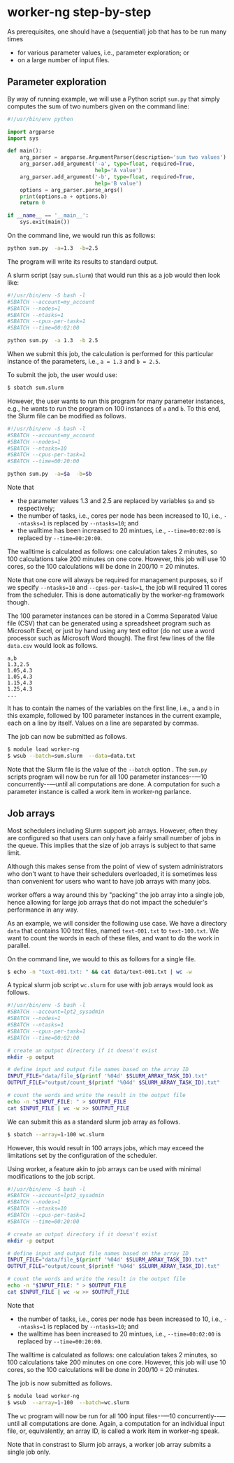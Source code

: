 # worker-ng step-by-step

As prerequisites, one should have a (sequential) job that has to be
run many times

  * for various parameter values, i.e., parameter exploration; or
  * on a large number of input files.


## Parameter exploration

By way of running example, we will use a Python script `sum.py` that simply
computes the sum of two numbers given on the command line:

```python
#!/usr/bin/env python

import argparse
import sys

def main():
    arg_parser = argparse.ArgumentParser(description='sum two values')
    arg_parser.add_argument('-a', type=float, required=True,
                            help='A value')
    arg_parser.add_argument('-b', type=float, required=True,
                            help='B value')
    options = arg_parser.parse_args()
    print(options.a + options.b)
    return 0

if __name__ == '__main__':
    sys.exit(main())
```

On the command line, we would run this as follows:
```bash
python sum.py  -a=1.3  -b=2.5
```
The program will write its results to standard output.

A slurm script (say `sum.slurm`) that would run this as a job would
then look like:
```bash
#!/usr/bin/env -S bash -l
#SBATCH --account=my_account
#SBATCH --nodes=1
#SBATCH --ntasks=1
#SBATCH --cpus-per-task=1
#SBATCH --time=00:02:00

python sum.py  -a 1.3  -b 2.5
```

When we submit this job, the calculation is performed for this particular
instance of the parameters, i.e., `a = 1.3` and `b = 2.5`.

To submit the job, the user would use:
```bash
$ sbatch sum.slurm
```

However, the user wants to run this program for many parameter instances,
e.g., he wants to run the program on 100 instances of `a` and `b`.
To this end, the Slurm file can be modified as follows.

```bash
#!/usr/bin/env -S bash -l
#SBATCH --account=my_account
#SBATCH --nodes=1
#SBATCH --ntasks=10
#SBATCH --cpus-per-task=1
#SBATCH --time=00:20:00

python sum.py  -a=$a  -b=$b
```

Note that
  * the parameter values 1.3 and 2.5 are replaced by variables `$a` and `$b`
    respectively;
  * the number of tasks, i.e., cores per node has been increased to 10, i.e.,
    `--ntasks=1` is replaced by `--ntasks=10`; and
  * the walltime has been increased to 20 mintues, i.e., `--time=00:02:00`
    is replaced by `--time=00:20:00`.

The walltime is calculated as follows: one calculation takes 2 minutes,
so 100 calculations take 200 minutes on one core.  However, this job will
use 10 cores, so the 100 calculations will be done in 200/10 = 20 minutes.

Note that one core will always be required for management purposes, so if
we specify `--ntasks=10` and `--cpus-per-task=1`, the job will required
11 cores from the scheduler.  This is done automatically by the worker-ng
framework though.

The 100 parameter instances can be stored in a Comma Separated Value file (CSV)
that can be generated using a spreadsheet program such as Microsoft Excel, or
just by hand using any text editor (do not use a word processor such as
Microsoft Word though). The first few lines of the file `data.csv` would look
as follows.

```
a,b
1.3,2.5
1.05,4.3
1.05,4.3
1.15,4.3
1.25,4.3
...
```

It has to contain the names of the variables on the first line, i.e., `a` and
`b` in this example, followed by 100 parameter instances in the current
example, each on a line by itself. Values on a line are separated by commas.

The job can now be submitted as follows.

```bash
$ module load worker-ng
$ wsub --batch=sum.slurm  --data=data.txt
```

Note that the Slurm file is the value of the `--batch` option . The `sum.py`
scripts program will now be run for all 100 parameter instances--—10
concurrently--—until all computations are done. A computation for such a
parameter instance is called a work item in worker-ng parlance.


## Job arrays

Most schedulers including Slurm support job arrays. However, often they are
configured so that users can only have a fairly small number of jobs in the
queue.  This implies that the size of job arrays is subject to that same limit.

Although this makes sense from the point of view of system administrators
who don't want to have their schedulers overloaded, it is sometimes less than
convenient for users who want to have job arrays with many jobs.

worker offers a way around this by "packing" the job array into a single job,
hence allowing for large job arrays that do not impact the scheduler's
performance in any way.

As an example, we will consider the following use case.  We have a directory
`data` that contains 100 text files, named `text-001.txt` to `text-100.txt`.
We want to count the words in each of these files, and want to do the work
in parallel.

On the command line, we would to this as follows for a single file.

```bash
$ echo -n "text-001.txt: " && cat data/text-001.txt | wc -w
```

A typical slurm job script `wc.slurm` for use with job arrays would look
as follows.

```bash
#!/usr/bin/env -S bash -l
#SBATCH --account=lpt2_sysadmin
#SBATCH --nodes=1
#SBATCH --ntasks=1
#SBATCH --cpus-per-task=1
#SBATCH --time=00:02:00

# create an output directory if it doesn't exist
mkdir -p output

# define input and output file names based on the array ID
INPUT_FILE="data/file_$(printf '%04d' $SLURM_ARRAY_TASK_ID).txt"
OUTPUT_FILE="output/count_$(printf '%04d' $SLURM_ARRAY_TASK_ID).txt"

# count the words and write the result in the output file
echo -n "$INPUT_FILE: " > $OUTPUT_FILE
cat $INPUT_FILE | wc -w >> $OUTPUT_FILE
```

We can submit this as a standard slurm job array as follows.

```bash
$ sbatch --array=1-100 wc.slurm
```

However, this would result in 100 arrays jobs, which may exceed the limitations
set by the configuration of the scheduler.

Using worker, a feature akin to job arrays can be used with minimal modifications
to the job script.

```bash
#!/usr/bin/env -S bash -l
#SBATCH --account=lpt2_sysadmin
#SBATCH --nodes=1
#SBATCH --ntasks=10
#SBATCH --cpus-per-task=1
#SBATCH --time=00:20:00

# create an output directory if it doesn't exist
mkdir -p output

# define input and output file names based on the array ID
INPUT_FILE="data/file_$(printf '%04d' $SLURM_ARRAY_TASK_ID).txt"
OUTPUT_FILE="output/count_$(printf '%04d' $SLURM_ARRAY_TASK_ID).txt"

# count the words and write the result in the output file
echo -n "$INPUT_FILE: " > $OUTPUT_FILE
cat $INPUT_FILE | wc -w >> $OUTPUT_FILE
```

Note that
  * the number of tasks, i.e., cores per node has been increased to 10, i.e.,
    `--ntasks=1` is replaced by `--ntasks=10`; and
  * the walltime has been increased to 20 mintues, i.e., `--time=00:02:00`
    is replaced by `--time=00:20:00`.

The walltime is calculated as follows: one calculation takes 2 minutes,
so 100 calculations take 200 minutes on one core.  However, this job will
use 10 cores, so the 100 calculations will be done in 200/10 = 20 minutes.

The job is now submitted as follows.

```bash
$ module load worker-ng
$ wsub  --array=1-100  --batch=wc.slurm
```

The `wc` program  will now be run for all 100 input files--—10
concurrently--—until all computations are done. Again, a
computation for an individual input file, or, equivalently, an
array ID, is called a work item in worker-ng speak.

Note that in constrast to Slurm job arrays, a worker job array submits
a single job only.
